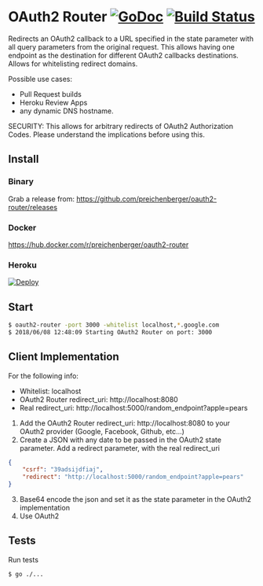 OAuth2 Router [![GoDoc](http://img.shields.io/badge/godoc-reference-blue.svg)](http://godoc.org/github.com/preichenberger/oauth2-router) [![Build Status](https://travis-ci.org/preichenberger/oauth2-router.svg?branch=master)](https://travis-ci.org/preichenberger/oauth2-router)
========

Redirects an OAuth2 callback to a URL specified in the state parameter with all query parameters from the original request.
This allows having one endpoint as the destination for different OAuth2 callbacks destinations. Allows for whitelisting redirect domains.

Possible use cases:
- Pull Request builds
- Heroku Review Apps
- any dynamic DNS hostname.

SECURITY: This allows for arbitrary redirects of OAuth2 Authorization Codes. Please understand the implications before using this.

## Install

### Binary
Grab a release from: https://github.com/preichenberger/oauth2-router/releases

### Docker
https://hub.docker.com/r/preichenberger/oauth2-router

### Heroku
[![Deploy](https://www.herokucdn.com/deploy/button.svg)](https://heroku.com/deploy)

## Start
```bash
$ oauth2-router -port 3000 -whitelist localhost,*.google.com
$ 2018/06/08 12:48:09 Starting OAuth2 Router on port: 3000
```

## Client Implementation
For the following info:
- Whitelist: localhost
- OAuth2 Router redirect_uri: http://localhost:8080
- Real redirect_uri: http://localhost:5000/random_endpoint?apple=pears

1. Add the OAuth2 Router redirect_uri: http://localhost:8080 to your OAuth2 provider (Google, Facebook, Github, etc...)
2. Create a JSON with any date to be passed in the OAuth2 state parameter. Add a redirect parameter, with the real redirect_uri
```json
{
	"csrf": "39adsijdfiaj",
	"redirect": "http://localhost:5000/random_endpoint?apple=pears"
}
```
3. Base64 encode the json and set it as the state parameter in the OAuth2 implementation
4. Use OAuth2

## Tests
Run tests
```bash
$ go ./...
```
